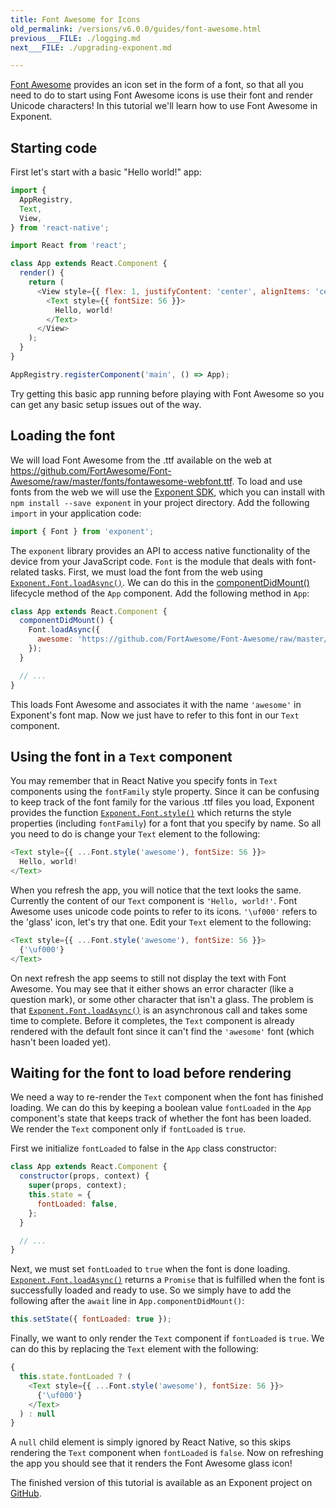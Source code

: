 ```yaml
---
title: Font Awesome for Icons
old_permalink: /versions/v6.0.0/guides/font-awesome.html
previous___FILE: ./logging.md
next___FILE: ./upgrading-exponent.md

---
```


[Font Awesome](http://fontawesome.io/) provides an icon set in the form of a font, so that all you need to do to start using Font Awesome icons is use their font and render Unicode characters! In this tutorial we'll learn how to use Font Awesome in Exponent.

## Starting code

First let's start with a basic "Hello world!" app:

```javascript
import {
  AppRegistry,
  Text,
  View,
} from 'react-native';

import React from 'react';

class App extends React.Component {
  render() {
    return (
      <View style={{ flex: 1, justifyContent: 'center', alignItems: 'center' }}>
        <Text style={{ fontSize: 56 }}>
          Hello, world!
        </Text>
      </View>
    );
  }
}

AppRegistry.registerComponent('main', () => App);
```

Try getting this basic app running before playing with Font Awesome so you can get any basic setup issues out of the way.

## Loading the font

We will load Font Awesome from the .ttf available on the web at <https://github.com/FortAwesome/Font-Awesome/raw/master/fonts/fontawesome-webfont.ttf>. To load and use fonts from the web we will use the [Exponent SDK](https://docs.getexponent.com/versions/sdk/index.html#exponent-sdk), which you can install with `npm install --save exponent` in your project directory. Add the following `import` in your application code:

```javascript
import { Font } from 'exponent';
```

The `exponent` library provides an API to access native functionality of the device from your JavaScript code. `Font` is the module that deals with font-related tasks. First, we must load the font from the web using [`Exponent.Font.loadAsync()`](https://docs.getexponent.com/versions/sdk/font.html#Exponent.Font.loadAsync "Exponent.Font.loadAsync"). We can do this in the [componentDidMount()](https://facebook.github.io/react/docs/component-specs.html#mounting-componentdidmount) lifecycle method of the `App` component. Add the following method in `App`:

```javascript
class App extends React.Component {
  componentDidMount() {
    Font.loadAsync({
      awesome: 'https://github.com/FortAwesome/Font-Awesome/raw/master/fonts/fontawesome-webfont.ttf',
    });
  }

  // ...
}
```

This loads Font Awesome and associates it with the name `'awesome'` in Exponent's font map. Now we just have to refer to this font in our `Text` component.

## Using the font in a `Text` component

You may remember that in React Native you specify fonts in `Text` components using the `fontFamily` style property. Since it can be confusing to keep track of the font family for the various .ttf files you load, Exponent provides the function [`Exponent.Font.style()`](https://docs.getexponent.com/versions/sdk/font.html#Exponent.Font.style "Exponent.Font.style") which returns the style properties (including `fontFamily`) for a font that you specify by name. So all you need to do is change your `Text` element to the following:

```javascript
<Text style={{ ...Font.style('awesome'), fontSize: 56 }}>
  Hello, world!
</Text>
```

When you refresh the app, you will notice that the text looks the same. Currently the content of our `Text` component is `'Hello, world!'`. Font Awesome uses unicode code points to refer to its icons. `'\uf000'` refers to the 'glass' icon, let's try that one. Edit your `Text` element to the following:

```javascript
<Text style={{ ...Font.style('awesome'), fontSize: 56 }}>
  {'\uf000'}
</Text>
```

On next refresh the app seems to still not display the text with Font Awesome. You may see that it either shows an error character (like a question mark), or some other character that isn't a glass. The problem is that [`Exponent.Font.loadAsync()`](https://docs.getexponent.com/versions/sdk/font.html#Exponent.Font.loadAsync "Exponent.Font.loadAsync") is an asynchronous call and takes some time to complete. Before it completes, the `Text` component is already rendered with the default font since it can't find the `'awesome'` font (which hasn't been loaded yet).

## Waiting for the font to load before rendering

We need a way to re-render the `Text` component when the font has finished loading. We can do this by keeping a boolean value `fontLoaded` in the `App` component's state that keeps track of whether the font has been loaded. We render the `Text` component only if `fontLoaded` is `true`.

First we initialize `fontLoaded` to false in the `App` class constructor:

```javascript
class App extends React.Component {
  constructor(props, context) {
    super(props, context);
    this.state = {
      fontLoaded: false,
    };
  }

  // ...
}
```

Next, we must set `fontLoaded` to `true` when the font is done loading. [`Exponent.Font.loadAsync()`](https://docs.getexponent.com/versions/sdk/font.html#Exponent.Font.loadAsync "Exponent.Font.loadAsync") returns a `Promise` that is fulfilled when the font is successfully loaded and ready to use. So we simply have to add the following after the `await` line in `App.componentDidMount()`:

```javascript
this.setState({ fontLoaded: true });
```

Finally, we want to only render the `Text` component if `fontLoaded` is `true`. We can do this by replacing the `Text` element with the following:

```javascript
{
  this.state.fontLoaded ? (
    <Text style={{ ...Font.style('awesome'), fontSize: 56 }}>
      {'\uf000'}
    </Text>
  ) : null
}
```

A `null` child element is simply ignored by React Native, so this skips rendering the `Text` component when `fontLoaded` is `false`. Now on refreshing the app you should see that it renders the Font Awesome glass icon!

The finished version of this tutorial is available as an Exponent project on [GitHub](https://github.com/exponent/font-awesome-example/tree/9f84ed1593c925b5c15a6842ac881c1689eceb38).
